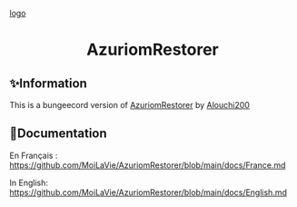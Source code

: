 [logo](https://azuriom.com/assets/img/logo.png)
<h1 align="center">AzuriomRestorer</h1>

## ✨Information

This is a bungeecord version of [AzuriomRestorer](https://github.com/MoiLaVie/AzuriomRestorer) by [Alouchi200](https://github.com/MoiLaVie)

## 💨Documentation

En Français :
https://github.com/MoiLaVie/AzuriomRestorer/blob/main/docs/France.md

In English:
https://github.com/MoiLaVie/AzuriomRestorer/blob/main/docs/English.md
